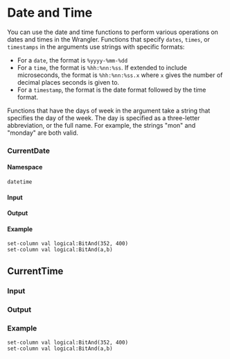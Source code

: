 # Date and Time
You can use the date and time functions to perform various operations on dates and times in the Wrangler.
Functions that specify `dates`, `times`, or `timestamps` in the arguments use strings with specific formats:
 - For a `date`, the format is `%yyyy-%mm-%dd`
 - For a `time`, the format is `%hh:%nn:%ss`. If extended to include microseconds, the format is `%hh:%nn:%ss.x` where 
 `x` gives the number of decimal places seconds is given to.
 - For a `timestamp`, the format is the date format followed by the time format.

Functions that have the days of week in the argument take a string that specifies the day of the week. 
The day is specified as a three-letter abbreviation, or the full name. For example, the strings "mon" and "monday" 
are both valid.

### CurrentDate

#### Namespace
`datetime`

#### Input

#### Output

#### Example
```
set-column val logical:BitAnd(352, 400)
set-column val logical:BitAnd(a,b)
```

## CurrentTime

### Input

### Output

### Example
```
set-column val logical:BitAnd(352, 400)
set-column val logical:BitAnd(a,b)
```
